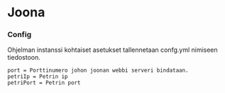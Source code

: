 # Joona


### Config
Ohjelman instanssi kohtaiset asetukset tallennetaan confg.yml nimiseen tiedostoon.

```
port = Porttinumero johon joonan webbi serveri bindataan.
petriIp = Petrin ip
petriPort = Petrin port

````